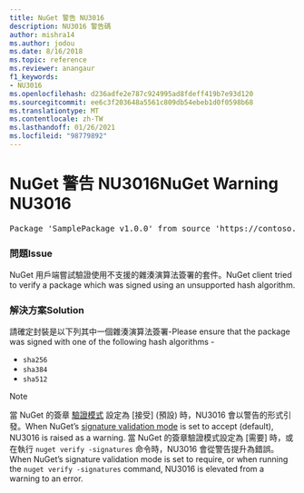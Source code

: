 ```yaml
---
title: NuGet 警告 NU3016
description: NU3016 警告碼
author: mishra14
ms.author: jodou
ms.date: 8/16/2018
ms.topic: reference
ms.reviewer: anangaur
f1_keywords:
- NU3016
ms.openlocfilehash: d236adfe2e787c924995ad8fdeff419b7e93d120
ms.sourcegitcommit: ee6c3f203648a5561c809db54ebeb1d0f0598b68
ms.translationtype: MT
ms.contentlocale: zh-TW
ms.lasthandoff: 01/26/2021
ms.locfileid: "98779892"
---
```

# <a name="nuget-warning-nu3016"></a><span data-ttu-id="100c1-103">NuGet 警告 NU3016</span><span class="sxs-lookup"><span data-stu-id="100c1-103">NuGet Warning NU3016</span></span>

<pre>Package 'SamplePackage v1.0.0' from source 'https://contoso.com/index.json': The package hash uses an unsupported hash algorithm.</pre>

### <a name="issue"></a><span data-ttu-id="100c1-104">問題</span><span class="sxs-lookup"><span data-stu-id="100c1-104">Issue</span></span>

<span data-ttu-id="100c1-105">NuGet 用戶端嘗試驗證使用不支援的雜湊演算法簽署的套件。</span><span class="sxs-lookup"><span data-stu-id="100c1-105">NuGet client tried to verify a package which was signed using an unsupported hash algorithm.</span></span>


### <a name="solution"></a><span data-ttu-id="100c1-106">解決方案</span><span class="sxs-lookup"><span data-stu-id="100c1-106">Solution</span></span>

<span data-ttu-id="100c1-107">請確定封裝是以下列其中一個雜湊演算法簽署-</span><span class="sxs-lookup"><span data-stu-id="100c1-107">Please ensure that the package was signed  with one of the following hash algorithms -</span></span> 
* `sha256`
* `sha384`
* `sha512`


> [!Note]
> <span data-ttu-id="100c1-108">當 NuGet 的簽章 [驗證模式](../../consume-packages/installing-signed-packages.md#configure-package-signature-requirements) 設定為 [接受] (預設) 時，NU3016 會以警告的形式引發。</span><span class="sxs-lookup"><span data-stu-id="100c1-108">When NuGet’s [signature validation mode](../../consume-packages/installing-signed-packages.md#configure-package-signature-requirements) is set to accept (default), NU3016 is raised as a warning.</span></span> <span data-ttu-id="100c1-109">當 NuGet 的簽章驗證模式設定為 [需要] 時，或在執行 `nuget verify -signatures` 命令時，NU3016 會從警告提升為錯誤。</span><span class="sxs-lookup"><span data-stu-id="100c1-109">When NuGet’s signature validation mode is set to require, or when running the `nuget verify -signatures` command, NU3016 is elevated from a warning to an error.</span></span> 
